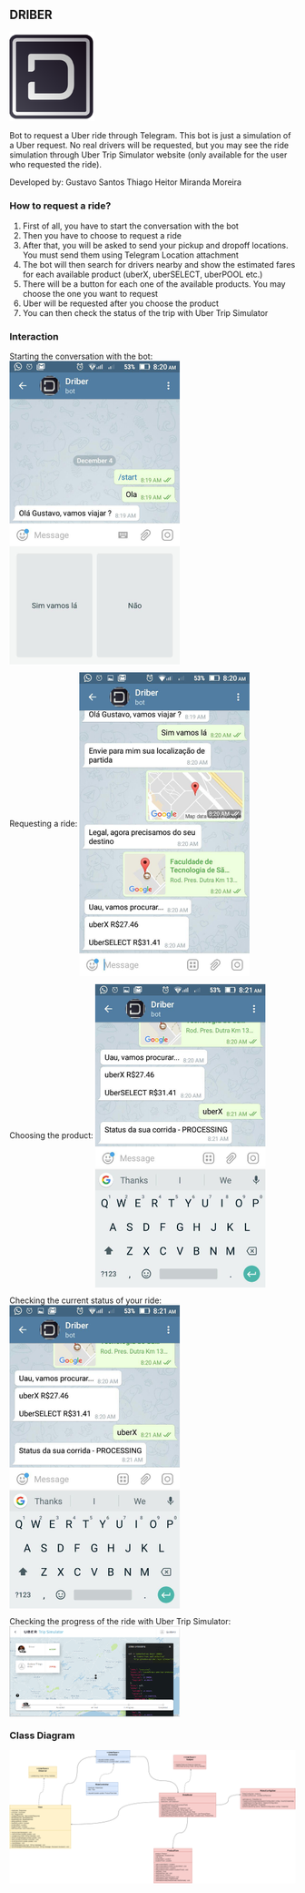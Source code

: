 ## DRIBER
<img width="150" src="logo.png" />

Bot to request a Uber ride through Telegram.
This bot is just a simulation of a Uber request. No real drivers will be requested, but you may see the ride simulation through Uber Trip Simulator website (only available for the user who requested the ride).

Developed by:
Gustavo Santos Thiago
Heitor Miranda Moreira

### How to request a ride?
1. First of all, you have to start the conversation with the bot
2. Then you have to choose to request a ride
3. After that, you will be asked to send your pickup and dropoff locations. You must send them using Telegram Location attachment
4. The bot will then search for drivers nearby and show the estimated fares for each available product (uberX, uberSELECT, uberPOOL etc.)
5. There will be a button for each one of the available products. You may choose the one you want to request
6. Uber will be requested after you choose the product
7. You can then check the status of the trip with Uber Trip Simulator

### Interaction
Starting the conversation with the bot:
<img width="300" align="center" src="screen1.jpg"/>

Requesting a ride:
<img width="300" align="center" src="screen2.jpg"/>

Choosing the product:
<img width="300" align="center" src="screen3.jpg"/>

Checking the current status of your ride:
<img width="300" align="center" src="status.jpg"/>

Checking the progress of the ride with Uber Trip Simulator:
<img width="300" align="center" src="tripsimulator.png"/>

### Class Diagram
<img width="900" src="driber.png" />

